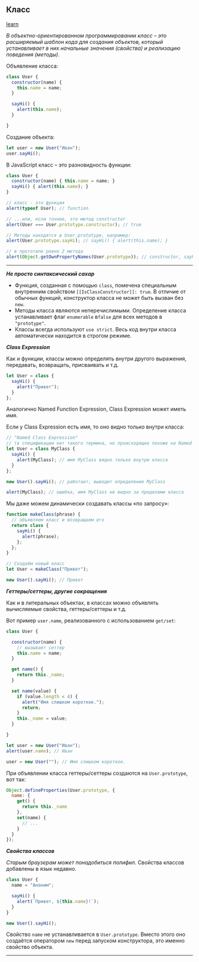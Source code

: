 ## Класс

[learn](https://learn.javascript.ru/class)



*В объектно-ориентированном программировании* *класс* *– это расширяемый шаблон кода для создания объектов, который устанавливает в них начальные значения (свойства) и реализацию поведения (методы).*



Объявление класса:

```javascript
class User {
  constructor(name) {
    this.name = name;
  }

  sayHi() {
    alert(this.name);
  }

}
```

Создание объекта:

```javascript
let user = new User("Иван");
user.sayHi();
```



В JavaScript класс – это разновидность функции:

```javascript
class User {
  constructor(name) { this.name = name; }
  sayHi() { alert(this.name); }
}

// класс - это функция
alert(typeof User); // function

// ...или, если точнее, это метод constructor
alert(User === User.prototype.constructor); // true

// Методы находятся в User.prototype, например:
alert(User.prototype.sayHi); // sayHi() { alert(this.name); }

// в прототипе ровно 2 метода
alert(Object.getOwnPropertyNames(User.prototype)); // constructor, sayHi
```



---

***Не просто синтаксический сахар***

- Функция, созданная с помощью `class`, помечена специальным внутренним свойством `[[IsClassConstructor]]: true`. В отличие от обычных функций, конструктор класса не может быть вызван без `new`.
- Методы класса являются неперечислимыми. Определение класса устанавливает флаг `enumerable` в`false` для всех методов в `"prototype"`.
- Классы всегда используют `use strict`. Весь код внутри класса автоматически находится в строгом режиме.



***Class Expression***

Как и функции, классы можно определять внутри другого выражения, передавать, возвращать, присваивать и т.д.

```javascript
let User = class {
  sayHi() {
    alert("Привет");
  }
};
```

Аналогично Named Function Expression, Class Expression может иметь имя.

Если у Class Expression есть имя, то оно видно только внутри класса:

```javascript
// "Named Class Expression"
// (в спецификации нет такого термина, но происходящее похоже на Named Function Expression)
let User = class MyClass {
  sayHi() {
    alert(MyClass); // имя MyClass видно только внутри класса
  }
};

new User().sayHi(); // работает, выводит определение MyClass

alert(MyClass); // ошибка, имя MyClass не видно за пределами класса
```

Мы даже можем динамически создавать классы «по запросу»:

```javascript
function makeClass(phrase) {
  // объявляем класс и возвращаем его
  return class {
    sayHi() {
      alert(phrase);
    };
  };
}

// Создаём новый класс
let User = makeClass("Привет");

new User().sayHi(); // Привет
```



***Геттеры/сеттеры, другие сокращения***

Как и в литеральных объектах, в классах можно объявлять вычисляемые свойства, геттеры/сеттеры и т.д.

Вот пример `user.name`, реализованного с использованием `get/set`:

```javascript
class User {

  constructor(name) {
    // вызывает сеттер
    this.name = name;
  }

  get name() {
    return this._name;
  }

  set name(value) {
    if (value.length < 4) {
      alert("Имя слишком короткое.");
      return;
    }
    this._name = value;
  }

}

let user = new User("Иван");
alert(user.name); // Иван

user = new User(""); // Имя слишком короткое.
```

При объявлении класса геттеры/сеттеры создаются на `User.prototype`, вот так:

```javascript
Object.defineProperties(User.prototype, {
  name: {
    get() {
      return this._name
    },
    set(name) {
      // ...
    }
  }
});
```



***Свойства классов***

*Старым браузерам может понадобиться полифил.* Свойства классов добавлены в язык недавно.

```javascript
class User {
  name = "Аноним";

  sayHi() {
    alert(`Привет, ${this.name}!`);
  }
}

new User().sayHi();
```

Свойство `name` не устанавливается в `User.prototype`. Вместо этого оно создаётся оператором `new` перед запуском конструктора, это именно свойство объекта.





---



